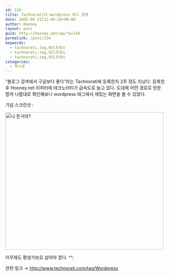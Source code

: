 ```yaml
---
id: 134
title: Tachnorati의 wordpress 태그 점령
date: 2005-06-21T12:04:18+09:00
author: Hooney
layout: post
guid: http://hooney.net/wp/?p=134
permalink: /post/134
keywords:
  - tachnorati,tag,워드프레스
  - tachnorati,tag,워드프레스
  - tachnorati,tag,워드프레스
categories:
  - 후니넷
---
```

&#8220;블로그 검색에서 구글보다 좋다&#8221;라는 Tachnorati에 등록한지 2주 정도 지났다. 등록한 후 Hooney.net 리퍼러에 테크노러티가 급속도로 늘고 있다. 도대체 어떤 경로로 방문할까 나름대로 확인해보니 wordpress 태그에서 재밌는 화면을 볼 수 있었다. 

기념 스크린샷 :

[<img src="/files/img/2006-06/_technorati-tag.png" width="500" height="434" alt="나 뜬거야?" />](/files/img/2006-06/technorati-tag.png)

아무래도 평생가보로 삼아야 겠다. ^^;

관련 링크 → <http://www.technorati.com/tag/Wordpress>